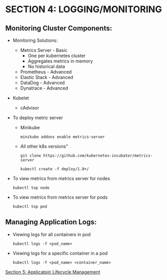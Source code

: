 # SECTION 4: LOGGING/MONITORING

## Monitoring Cluster Components:
* Monitoring Solutions:
  * Metrics Server - Basic
    * One per kubernetes cluster
    * Aggregates metrics in memory
    * No historical data
  * Prometheus - Advanced
  * Elastic Stack - Advanced
  * DataDog - Advanced
  * Dynatrace - Advanced
* Kubelet
  * cAdvisor

* To deploy metric server
  * Minikube
    ```
    minikube addons enable metrics-server
    ```
  * All other k8s versions"
    ```
    git clone https://github.com/kubernetes-incubator/metrics-server

    kubectl create -f deploy/1.8+/
    ```
* To view metrics from metrics server for nodes
  ```
  kubectl top node
  ```
* To view metrics from metrics server for pods
  ```
  kubectl top pod
  ```
## Managing Application Logs:
* Viewing logs for all containers in pod
  ```
  kubectl logs -f <pod_name>
  ```
* Viewing logs for a specific container in a pod
  ```
  kubectl logs -f <pod_name> <container_name>
  ```

[Section 5: Applicatoin Lifecycle Management](https://github.com/LunaticSystem/learning_and_development/tree/main/certified_k8s_administrator_cert/course_sections/section5_application_lifecycle_management)